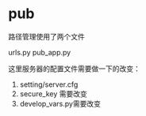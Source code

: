 pub
===

路径管理使用了两个文件

urls.py
pub_app.py

这里服务器的配置文件需要做一下的改变：
1. setting/server.cfg
2. secure_key 需要改变
3. develop_vars.py需要改变